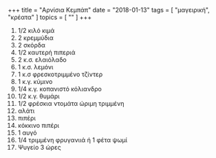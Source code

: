+++
title = "Αρνίσια Κεμπάπ"
date = "2018-01-13"
tags = [ "μαγειρική", "κρέατα" ]
topics = [ "" ]
+++

1.  1/2 κιλό κιμά
2.  2 κρεμμύδια
3.  2 σκόρδα
4.  1/2 καυτερή πιπεριά
5.  2 κ.σ. ελαιόλαδο
6.  1 κ.σ. λεμόνι
7.  1 κ.σ φρεσκοτριμμένο τζίντερ
8.  1 κ.γ. κύμινο
9.  1/4 κ.γ. κοπανιστό κόλιανδρο
10. 1/2 κ.γ. θυμάρι
11. 1/2 φρέσκια ντομάτα ώριμη τριμμένη
12. αλάτι
13. πιπέρι
14. κόκκινο πιπέρι
15. 1 αυγό
16. 1/4 τριμμένη φρυγανιιά ή 1 φέτα ψωμί
17. Ψυγείο 3 ώρες
